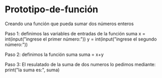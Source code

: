# Prototipo-de-función
Creando una función que pueda sumar dos números enteros

Paso 1: 
definimos las variables de entradas de la función suma
x = int(input("ingrese el primer número:"))
y = int(input("ingrese el segundo número:"))

Paso 2:
definimos la función suma
suma = x+y

Paso 3:
El resulatado de la suma de dos numeros lo pedimos mediante:
print("la suma es:", suma)
